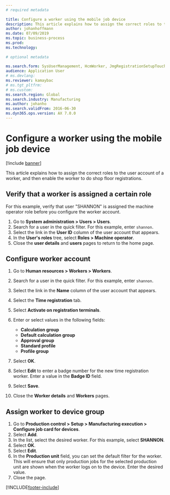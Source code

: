 ```yaml
--- 
# required metadata 
 
title: Configure a worker using the mobile job device
description: This article explains how to assign the correct roles to the user account of a worker, and then enable the worker to do shop floor registrations. 
author: johanhoffmann
ms.date: 07/09/2019
ms.topic: business-process 
ms.prod:  
ms.technology:  
 
# optional metadata 
 
ms.search.form: SysUserManagement, HcmWorker, JmgRegistrationSetupTouch, JmgRegistrationSetupAssignUsers   
audience: Application User 
# ms.devlang:  
ms.reviewer: kamaybac
# ms.tgt_pltfrm:  
# ms.custom:  
ms.search.region: Global
ms.search.industry: Manufacturing
ms.author: johanho
ms.search.validFrom: 2016-06-30 
ms.dyn365.ops.version: AX 7.0.0 
---
```

# Configure a worker using the mobile job device

[!include [banner](../../includes/banner.md)]

This article explains how to assign the correct roles to the user account of a worker, and then enable the worker to do shop floor registrations.

## Verify that a worker is assigned a certain role

For this example, verify that user "SHANNON" is assigned the machine operator role before you configure the worker account.

1. Go to **System administration > Users > Users**.
2. Search for a user in the quick filter. For this example, enter `shannon`.
3. Select the link in the **User ID** column of the user account that appears.
4. In the **User's roles** tree, select **Roles > Machine operator**.
5. Close the **user details** and **users** pages to return to the home page.

## Configure worker account
1. Go to **Human resources > Workers > Workers**.
2. Search for a user in the quick filter. For this example, enter `shannon`.
3. Select the link in the **Name** column of the user account that appears.
4. Select the **Time registration** tab.
5. Select **Activate on registration terminals**.
6. Enter or select values in the following fields:  

    - **Calculation group**  
    - **Default calculation group**  
    - **Approval group**  
    - **Standard profile**  
    - **Profile group**  

7. Select **OK**.
8. Select **Edit** to enter a badge number for the new time registration worker. Enter a value in the **Badge ID** field.
9. Select **Save**.
10. Close the **Worker details** and **Workers** pages.

## Assign worker to device group
1. Go to **Production control > Setup > Manufacturing execution > Configure job card for devices**.
2. Select **Add**.
3. In the list, select the desired worker. For this example, select **SHANNON**.
4. Select **OK**.
5. Select **Edit**.
6. In the **Production unit** field, you can set the default filter for the worker. This will ensure that only production jobs for the selected production unit are shown when the worker logs on to the device. Enter the desired value.
7. Close the page.



[!INCLUDE[footer-include](../../../includes/footer-banner.md)]